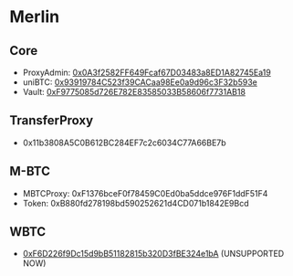 # Merlin

## Core
- ProxyAdmin: [0x0A3f2582FF649Fcaf67D03483a8ED1A82745Ea19](https://scan.merlinchain.io/address/0x0A3f2582FF649Fcaf67D03483a8ED1A82745Ea19)
- uniBTC: [0x93919784C523f39CACaa98Ee0a9d96c3F32b593e](https://scan.merlinchain.io/address/0x93919784C523f39CACaa98Ee0a9d96c3F32b593e)
- Vault: [0xF9775085d726E782E83585033B58606f7731AB18](https://scan.merlinchain.io/address/0xF9775085d726E782E83585033B58606f7731AB18)

## TransferProxy
- 0x11b3808A5C0B612BC284EF7c2c6034C77A66BE7b

## M-BTC
- MBTCProxy: 0xF1376bceF0f78459C0Ed0ba5ddce976F1ddF51F4
- Token: 0xB880fd278198bd590252621d4CD071b1842E9Bcd

## WBTC
- [0xF6D226f9Dc15d9bB51182815b320D3fBE324e1bA](https://scan.merlinchain.io/address/0xF6D226f9Dc15d9bB51182815b320D3fBE324e1bA) (UNSUPPORTED NOW)
